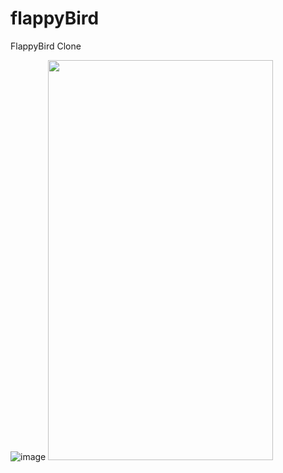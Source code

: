 # flappyBird
 FlappyBird Clone
   
 ![image](https://github.com/xcq970109/flappyBird/blob/master/gif/hard.gif)
<img width="360" height="640" src="https://github.com/xcq970109/flappyBird/blob/master/gif/hard.gi"/>
